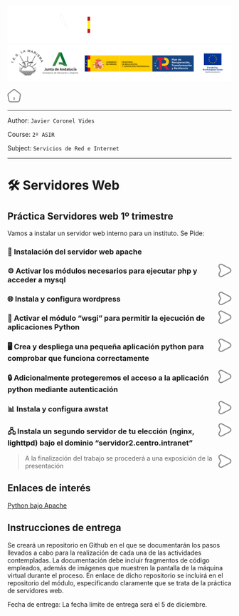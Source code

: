 ![](/.resGen/_bannerD.png#gh-dark-mode-only)
![](/.resGen/_bannerL.png#gh-light-mode-only)

<a href="/README.md"><img src="/.resGen/_home.svg" width="30"></a>

---

Author: `Javier Coronel Vides`

Course: `2º ASIR`

Subject: `Servicios de Red e Internet`

---

# 🛠 Servidores Web

## Práctica Servidores web 1º trimestre 

Vamos a instalar un servidor web interno para un instituto. Se Pide:

### 🔧 Instalación del servidor web apache
<a href="md/1.md"><img src="/.resGen/_arrow.svg" width="30" align="right"></a>

### ⚙️ Activar los módulos necesarios para ejecutar php y acceder a mysql
<a href="md/2.md"><img src="/.resGen/_arrow.svg" width="30" align="right"></a>

### 🌐 Instala y configura wordpress
<a href="md/3.md"><img src="/.resGen/_arrow.svg" width="30" align="right"></a>

### 🐍 Activar el módulo “wsgi” para permitir la ejecución de aplicaciones Python
<a href="md/4.md"><img src="/.resGen/_arrow.svg" width="30" align="right"></a>

### 🖥️ Crea y despliega una pequeña aplicación python para comprobar que funciona correctamente
<a href="md/5.md"><img src="/.resGen/_arrow.svg" width="30" align="right"></a>

### 🔒 Adicionalmente protegeremos el acceso a la aplicación python mediante autenticación
<a href="md/6.md"><img src="/.resGen/_arrow.svg" width="30" align="right"></a>

### 📊 Instala y configura awstat
<a href="md/7.md"><img src="/.resGen/_arrow.svg" width="30" align="right"></a>

### 🖧 Instala un segundo servidor de tu elección (nginx, lighttpd) bajo el dominio “servidor2.centro.intranet”
<a href="md/8.md"><img src="/.resGen/_arrow.svg" width="30" align="right"></a>


> A la finalización del trabajo se procederá a una exposición de la presentación

## Enlaces de interés

[Python bajo Apache](https://uniwebsidad.com/libros/python/capitulo-13/python-bajo-apache)


## Instrucciones de entrega
Se creará un repositorio en Github en el que se documentarán los pasos llevados a cabo para la realización de cada una de las actividades contempladas. La documentación debe incluir fragmentos de código empleados, además de imágenes que muestren la pantalla de la máquina virtual durante el proceso.
En enlace de dicho repositorio se incluirá en el repositorio del módulo, especificando claramente que se trata de la práctica de servidores web.

Fecha de entrega: La fecha límite de entrega será el 5 de diciembre.

